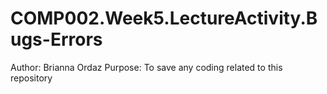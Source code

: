 # COMP002.Week5.LectureActivity.Bugs-Errors
Author: Brianna Ordaz
Purpose: To save any coding related to this repository